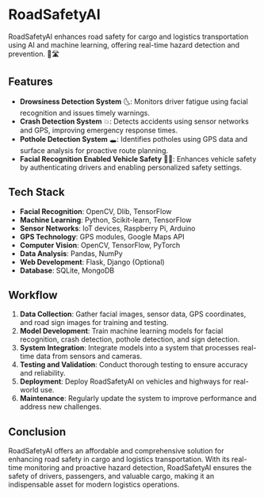 
# RoadSafetyAI

RoadSafetyAI enhances road safety for cargo and logistics transportation using AI and machine learning, offering real-time hazard detection and prevention. 🚛🛣️

## Features

- **Drowsiness Detection System** 🌜: Monitors driver fatigue using facial recognition and issues timely warnings.
- **Crash Detection System** 💥: Detects accidents using sensor networks and GPS, improving emergency response times.
- **Pothole Detection System** 🕳️: Identifies potholes using GPS data and surface analysis for proactive route planning.
- **Facial Recognition Enabled Vehicle Safety** 👤🚗: Enhances vehicle safety by authenticating drivers and enabling personalized safety settings.

## Tech Stack

- **Facial Recognition**: OpenCV, Dlib, TensorFlow
- **Machine Learning**: Python, Scikit-learn, TensorFlow
- **Sensor Networks**: IoT devices, Raspberry Pi, Arduino
- **GPS Technology**: GPS modules, Google Maps API
- **Computer Vision**: OpenCV, TensorFlow, PyTorch
- **Data Analysis**: Pandas, NumPy
- **Web Development**: Flask, Django (Optional)
- **Database**: SQLite, MongoDB

## Workflow

1. **Data Collection**: Gather facial images, sensor data, GPS coordinates, and road sign images for training and testing.
2. **Model Development**: Train machine learning models for facial recognition, crash detection, pothole detection, and sign detection.
3. **System Integration**: Integrate models into a system that processes real-time data from sensors and cameras.
4. **Testing and Validation**: Conduct thorough testing to ensure accuracy and reliability.
5. **Deployment**: Deploy RoadSafetyAI on vehicles and highways for real-world use.
6. **Maintenance**: Regularly update the system to improve performance and address new challenges.

## Conclusion

RoadSafetyAI offers an affordable and comprehensive solution for enhancing road safety in cargo and logistics transportation. With its real-time monitoring and proactive hazard detection, RoadSafetyAI ensures the safety of drivers, passengers, and valuable cargo, making it an indispensable asset for modern logistics operations.